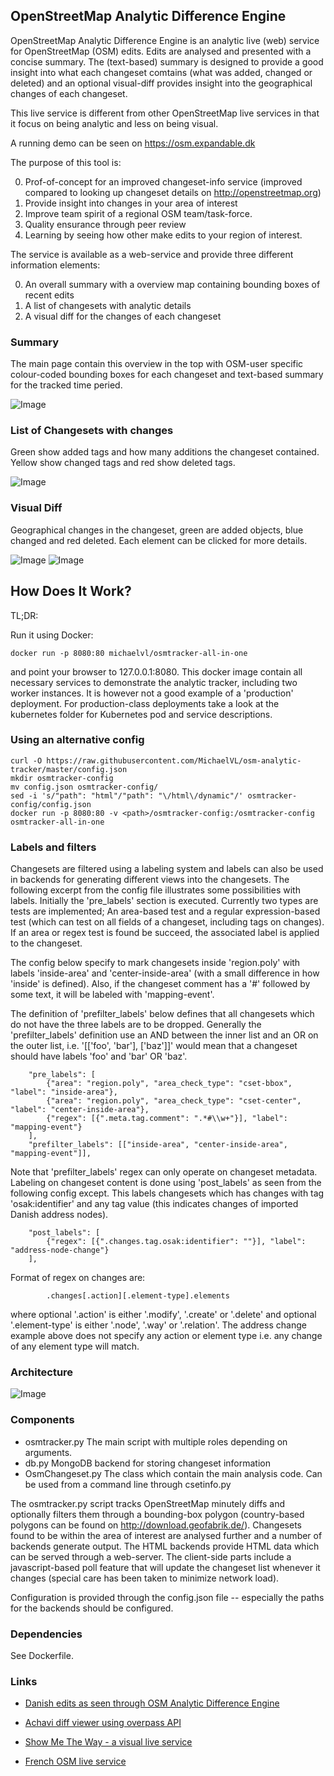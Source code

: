 ## OpenStreetMap Analytic Difference Engine

OpenStreetMap Analytic Difference Engine is an analytic live (web) service for
OpenStreetMap (OSM) edits.  Edits are analysed and presented with a concise
summary.  The (text-based) summary is designed to provide a good insight into
what each changeset comtains (what was added, changed or deleted) and an
optional visual-diff provides insight into the geographical changes of each
changeset.

This live service is different from other OpenStreetMap live services in that it
focus on being analytic and less on being visual.

A running demo can be seen on https://osm.expandable.dk

The purpose of this tool is:

0. Prof-of-concept for an improved changeset-info service (improved compared to looking up changeset details on http://openstreetmap.org)
0. Provide insight into changes in your area of interest
0. Improve team spirit of a regional OSM team/task-force.
0. Quality ensurance through peer review
0. Learning by seeing how other make edits to your region of interest.

The service is available as a web-service and provide three different information elements:

0. An overall summary with a overview map containing bounding boxes of recent edits
0. A list of changesets with analytic details
0. A visual diff for the changes of each changeset

### Summary

The main page contain this overview in the top with OSM-user specific
colour-coded bounding boxes for each changeset and text-based summary for the
tracked time peried.

![Image](doc/summ2.png?raw=true)

### List of Changesets with changes

Green show added tags and how many additions the changeset contained.  Yellow show changed tags and red show deleted tags.

![Image](doc/csets.png?raw=true)

### Visual Diff

Geographical changes in the changeset, green are added objects, blue changed and red deleted. Each element can be clicked for more details.

![Image](doc/vdiff3.png?raw=true)
![Image](doc/vdiff.png?raw=true)

## How Does It Work?

TL;DR:

Run it using Docker:

```
docker run -p 8080:80 michaelvl/osmtracker-all-in-one
```

and point your browser to 127.0.0.1:8080. This docker image contain all
necessary services to demonstrate the analytic tracker, including two worker
instances. It is however not a good example of a 'production' deployment.  For
production-class deployments take a look at the kubernetes folder for Kubernetes
pod and service descriptions.

### Using an alternative config

```
curl -O https://raw.githubusercontent.com/MichaelVL/osm-analytic-tracker/master/config.json
mkdir osmtracker-config
mv config.json osmtracker-config/
sed -i 's/"path": "html"/"path": "\/html\/dynamic"/' osmtracker-config/config.json
docker run -p 8080:80 -v <path>/osmtracker-config:/osmtracker-config osmtracker-all-in-one
```

### Labels and filters

Changesets are filtered using a labeling system and labels can also be used in
backends for generating different views into the changesets.  The following
excerpt from the config file illustrates some possibilities with labels.
Initially the 'pre_labels' section is executed.  Currently two types are tests
are implemented; An area-based test and a regular expression-based test (which
can test on all fields of a changeset, including tags on changes).  If an area
or regex test is found be succeed, the associated label is applied to the
changeset.

The config below specify to mark changesets inside 'region.poly' with labels
'inside-area' and 'center-inside-area' (with a small difference in how 'inside'
is defined). Also, if the changeset comment has a '#' followed by some text, it
will be labeled with 'mapping-event'.

The definition of 'prefilter_labels' below defines that all changesets which do
not have the three labels are to be dropped. Generally the 'prefilter_labels'
definition use an AND between the inner list and an OR on the outer list,
i.e. '[['foo', 'bar'], ['baz']]' would mean that a changeset should have labels
'foo' and 'bar' OR 'baz'.

```
	"pre_labels": [
	    {"area": "region.poly", "area_check_type": "cset-bbox", "label": "inside-area"},
	    {"area": "region.poly", "area_check_type": "cset-center", "label": "center-inside-area"},
	    {"regex": [{".meta.tag.comment": ".*#\\w+"}], "label": "mapping-event"}
	],
	"prefilter_labels": [["inside-area", "center-inside-area", "mapping-event"]],
```

Note that 'prefilter_labels' regex can only operate on changeset
metadata. Labeling on changeset content is done using 'post_labels' as seen from
the following config except. This labels changesets which has changes with tag
'osak:identifier' and any tag value (this indicates changes of imported Danish
address nodes).

```
	"post_labels": [
	    {"regex": [{".changes.tag.osak:identifier": ""}], "label": "address-node-change"}
	],
```

Format of regex on changes are:

```
        .changes[.action][.element-type].elements
```

where optional '.action' is either '.modify', '.create' or '.delete' and
optional '.element-type' is either '.node', '.way' or '.relation'.  The address
change example above does not specify any action or element type i.e. any change
of any element type will match.


### Architecture

![Image](doc/architecture.png?raw=true)

### Components

- osmtracker.py  The main script with multiple roles depending on arguments.
- db.py   MongoDB backend for storing changeset information
- OsmChangeset.py  The class which contain the main analysis code.  Can be used from a command line through csetinfo.py

The osmtracker.py script tracks OpenStreetMap minutely diffs and optionally
filters them through a bounding-box polygon (country-based polygons can be found
on http://download.geofabrik.de/).  Changesets found to be within the area of
interest are analysed further and a number of backends generate output.  The
HTML backends provide HTML data which can be served through a web-server.  The
client-side parts include a javascript-based poll feature that will update the
changeset list whenever it changes (special care has been taken to minimize
network load).

Configuration is provided through the config.json file -- especially the paths
for the backends should be configured.

### Dependencies

See Dockerfile.

### Links

* [Danish edits as seen through OSM Analytic Difference Engine](http://osm.expandable.dk)

* [Achavi diff viewer using overpass API](http://wiki.openstreetmap.org/wiki/Achavi)

* [Show Me The Way - a visual live service](http://osmlab.github.io/show-me-the-way/)

* [French OSM live service](http://live.openstreetmap.fr)
